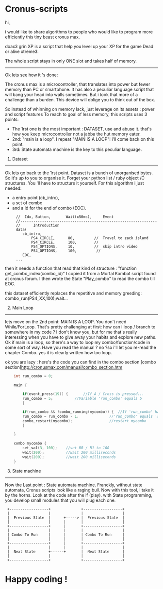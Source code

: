 # Cronus-scripts

hi, 

i would like to share algorithms to people who would like to program more efficiently this tiny beast cronus max. 

doax3 grin XP is a script that help you level up your XP for the game Dead or alive xtreme3.

The whole script  stays in only ONE slot and takes half of memory.

------------------------
Ok lets see how it 's done: 

The cronus max is a microcontroller, that translates into power but fewer memory than PC or smartphone. It has also 
a peculiar language script that will bang your head into walls sometimes. But i took that more of a challenge 
than a burden. This device will oblige you to think out of the box. 

So instead of whinning on memory lack, just leverage on its assets : power and script features
To reach to goal of less memory, this scripts uses 3 points: 

- The 1rst one is the most important : DATASET, use and abuse it. that's how you keep microcontroller not a jabba the hut memory eater.
- 2nd: "main is a loop". I repeat "MAIN IS A LOOP"! i'll come back on this point. 
- 3rd: State automata machine is the key to this peculiar language. 

1. Dataset
---------

Ok lets go back to the 1rst point. Dataset is a bunch of unorganised bytes. So it's up to you to 
organise it. Forget your python list / ruby object /C structures. You 'll have to structure it yourself. 
For this algorithm i just needed:
  - a entry point (cb_intro),
  - a set of combo
  - and a Id for the end of combo (EOC).
```
     //  Idx, Button,       Wait(x50ms),     Event
     //---------------------------------------------------------------
     //      Introduction
     data(
        cb_intro,
            PS4_CIRCLE,      80,         //  Travel to zack island
            PS4_CIRCLE,      100,        //
            PS4_OPTIONS,     10,         //  skip intro video
            PS4_OPTIONS,     100,         //
        EOC,
     ...
```
then it needs a function that read that kind of structure : "function get_combo_index(combo_id)" 
I copied it from a Mortal Kombat script found at cronus forum. I then wrote the State "Play_combo"
to read the combo till EOC. 

this dataset efficiently replaces the repetitive and memory greeding: 
	combo_run(PS4_XX,100);wait...

2. Main Loop
-------------

lets move on the 2nd point: MAIN IS A LOOP. You don't need While/ForLoop. That's pretty challenging
at first: how can i loop / branch to somewhere in my code ? I don't know you, but for me that's
really interessing when you have to give away your habits and explore new paths. 
Ok if main is a loop, so there's a way to loop my combo/function/code in some sort of way. 
Have you read the manual ? no ?so i'll let you re-read the chapter Combo. yes it is clearly written how too loop. 
 
ok you are lazy : here's the code you can find in the combo section 
[combo section]http://cronusmax.com/manual/combo_section.htm

```C++
	int run_combo = 0;
 
	main {
 
	    if(event_press(19)) {       //If A / Cross is pressed...
		run_combo = 5;          //Variable 'run_combo' equals 5
	    }

	    if(run_combo && !combo_running(mycombo)) {  //If 'run_combo' has a value and mycombo is not running...
		run_combo = run_combo - 1;              //'run_combo' equals 'run_combo' minus 1
		combo_restart(mycombo);                 //restart mycombo
	    }
 
	}
 
	combo mycombo {
	    set_val(3, 100);    //set RB / R1 to 100
	    wait(200);          //wait 200 milliseconds
	    wait(200);          //wait 200 milliseconds
	}
```

3. State machine
-----------------

Now the Last point : State automata machine. Franckly, without state automata, Cronus scripts look like 
a raging bull. Now with this tool, i take it by the horns. Look at the code after the if (play). 
with State programming, you develop small modules that you will plug each one. 


     +------------------+              +------------------+
     |                  |              |                  |
     |  Previous State  |      +-----> |  Previous State  |
     |                  |      |       |                  |
     +------------------+      |       +------------------+
     |                  |      |       |                  |
     | Combo To Run     |      |       | Combo To Run     |
     |                  |      |       |                  |
     +------------------+      |       +------------------+
     |                  |      |       |                  |
     |  Next State      +------+       |  Next State      |
     |                  |              |                  |
     +------------------+              +------------------+


# Happy coding ! 


